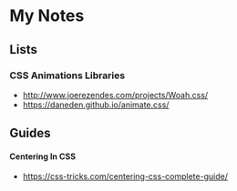 # My Notes


## Lists

### CSS Animations Libraries
- http://www.joerezendes.com/projects/Woah.css/
- https://daneden.github.io/animate.css/


## Guides

#### Centering In CSS
-	https://css-tricks.com/centering-css-complete-guide/
